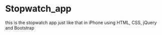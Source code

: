 # Stopwatch_app
this is the stopwatch app just like that in iPhone using HTML, CSS, jQuery and Bootstrap
